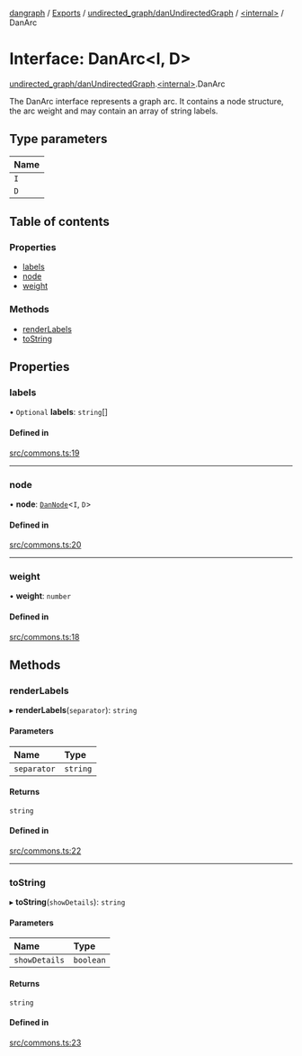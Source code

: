 [dangraph](../README.md) / [Exports](../modules.md) / [undirected_graph/danUndirectedGraph](../modules/undirected_graph_danUndirectedGraph.md) / [\<internal\>](../modules/undirected_graph_danUndirectedGraph._internal_.md) / DanArc

# Interface: DanArc\<I, D\>

[undirected_graph/danUndirectedGraph](../modules/undirected_graph_danUndirectedGraph.md).[\<internal\>](../modules/undirected_graph_danUndirectedGraph._internal_.md).DanArc

The DanArc interface represents a graph arc.
It contains a node structure, the arc weight and may contain an array of string labels.

## Type parameters

| Name |
| :--- |
| `I`  |
| `D`  |

## Table of contents

### Properties

- [labels](undirected_graph_danUndirectedGraph._internal_.DanArc.md#labels)
- [node](undirected_graph_danUndirectedGraph._internal_.DanArc.md#node)
- [weight](undirected_graph_danUndirectedGraph._internal_.DanArc.md#weight)

### Methods

- [renderLabels](undirected_graph_danUndirectedGraph._internal_.DanArc.md#renderlabels)
- [toString](undirected_graph_danUndirectedGraph._internal_.DanArc.md#tostring)

## Properties

### labels

• `Optional` **labels**: `string`[]

#### Defined in

[src/commons.ts:19](https://github.com/evildead/DanGraph/blob/2bfd060/src/commons.ts#L19)

---

### node

• **node**: [`DanNode`](undirected_graph_danUndirectedGraph._internal_.DanNode.md)\<`I`, `D`\>

#### Defined in

[src/commons.ts:20](https://github.com/evildead/DanGraph/blob/2bfd060/src/commons.ts#L20)

---

### weight

• **weight**: `number`

#### Defined in

[src/commons.ts:18](https://github.com/evildead/DanGraph/blob/2bfd060/src/commons.ts#L18)

## Methods

### renderLabels

▸ **renderLabels**(`separator`): `string`

#### Parameters

| Name        | Type     |
| :---------- | :------- |
| `separator` | `string` |

#### Returns

`string`

#### Defined in

[src/commons.ts:22](https://github.com/evildead/DanGraph/blob/2bfd060/src/commons.ts#L22)

---

### toString

▸ **toString**(`showDetails`): `string`

#### Parameters

| Name          | Type      |
| :------------ | :-------- |
| `showDetails` | `boolean` |

#### Returns

`string`

#### Defined in

[src/commons.ts:23](https://github.com/evildead/DanGraph/blob/2bfd060/src/commons.ts#L23)
